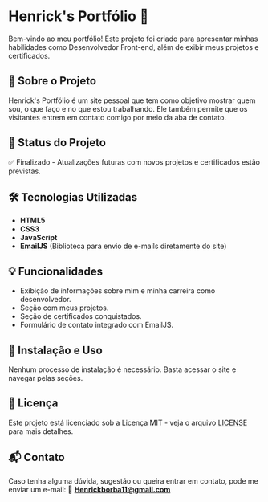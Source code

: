 # Henrick's Portfólio 🚀

Bem-vindo ao meu portfólio! Este projeto foi criado para apresentar minhas habilidades como Desenvolvedor Front-end, além de exibir meus projetos e certificados.

## 📜 Sobre o Projeto

Henrick's Portfólio é um site pessoal que tem como objetivo mostrar quem sou, o que faço e no que estou trabalhando. Ele também permite que os visitantes entrem em contato comigo por meio da aba de contato.

## 🌟 Status do Projeto

✅ Finalizado - Atualizações futuras com novos projetos e certificados estão previstas.

## 🛠️ Tecnologias Utilizadas

- **HTML5**
- **CSS3**
- **JavaScript**
- **EmailJS** (Biblioteca para envio de e-mails diretamente do site)

## 💡 Funcionalidades

- Exibição de informações sobre mim e minha carreira como desenvolvedor.
- Seção com meus projetos.
- Seção de certificados conquistados.
- Formulário de contato integrado com EmailJS.

## 📂 Instalação e Uso

Nenhum processo de instalação é necessário. Basta acessar o site e navegar pelas seções.

## 📜 Licença

Este projeto está licenciado sob a Licença MIT - veja o arquivo [LICENSE](LICENSE) para mais detalhes.

## 📬 Contato

Caso tenha alguma dúvida, sugestão ou queira entrar em contato, pode me enviar um e-mail:
📩 **Henrickborba11@gmail.com**
